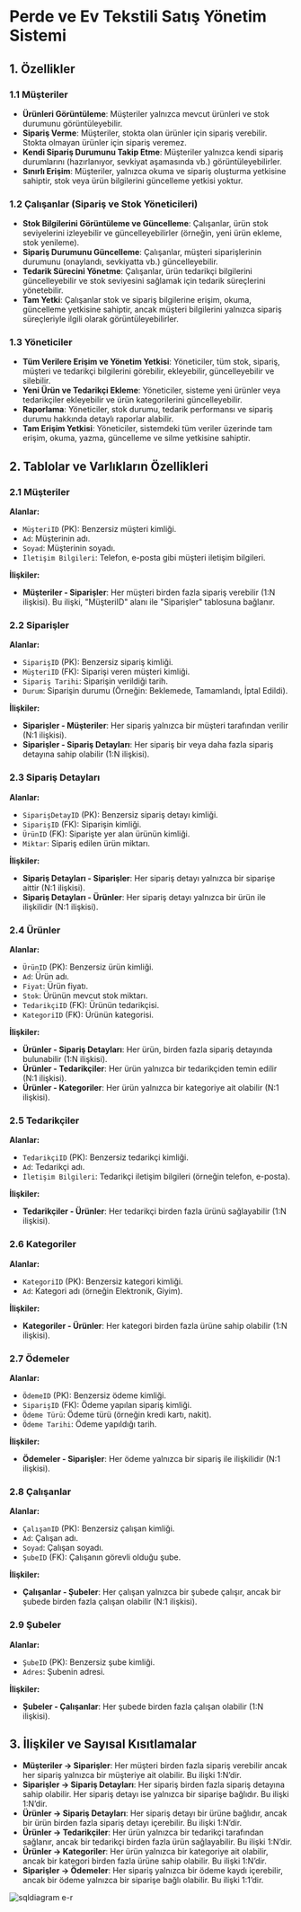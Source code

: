 # Perde ve Ev Tekstili Satış Yönetim Sistemi

## 1. Özellikler

### 1.1 Müşteriler

- **Ürünleri Görüntüleme**: Müşteriler yalnızca mevcut ürünleri ve stok durumunu görüntüleyebilir.
- **Sipariş Verme**: Müşteriler, stokta olan ürünler için sipariş verebilir. Stokta olmayan ürünler için sipariş veremez.
- **Kendi Sipariş Durumunu Takip Etme**: Müşteriler yalnızca kendi sipariş durumlarını (hazırlanıyor, sevkiyat aşamasında vb.) görüntüleyebilirler.
- **Sınırlı Erişim**: Müşteriler, yalnızca okuma ve sipariş oluşturma yetkisine sahiptir, stok veya ürün bilgilerini güncelleme yetkisi yoktur.

### 1.2 Çalışanlar (Sipariş ve Stok Yöneticileri)

- **Stok Bilgilerini Görüntüleme ve Güncelleme**: Çalışanlar, ürün stok seviyelerini izleyebilir ve güncelleyebilirler (örneğin, yeni ürün ekleme, stok yenileme).
- **Sipariş Durumunu Güncelleme**: Çalışanlar, müşteri siparişlerinin durumunu (onaylandı, sevkiyatta vb.) güncelleyebilir.
- **Tedarik Sürecini Yönetme**: Çalışanlar, ürün tedarikçi bilgilerini güncelleyebilir ve stok seviyesini sağlamak için tedarik süreçlerini yönetebilir.
- **Tam Yetki**: Çalışanlar stok ve sipariş bilgilerine erişim, okuma, güncelleme yetkisine sahiptir, ancak müşteri bilgilerini yalnızca sipariş süreçleriyle ilgili olarak görüntüleyebilirler.

### 1.3 Yöneticiler

- **Tüm Verilere Erişim ve Yönetim Yetkisi**: Yöneticiler, tüm stok, sipariş, müşteri ve tedarikçi bilgilerini görebilir, ekleyebilir, güncelleyebilir ve silebilir.
- **Yeni Ürün ve Tedarikçi Ekleme**: Yöneticiler, sisteme yeni ürünler veya tedarikçiler ekleyebilir ve ürün kategorilerini güncelleyebilir.
- **Raporlama**: Yöneticiler, stok durumu, tedarik performansı ve sipariş durumu hakkında detaylı raporlar alabilir.
- **Tam Erişim Yetkisi**: Yöneticiler, sistemdeki tüm veriler üzerinde tam erişim, okuma, yazma, güncelleme ve silme yetkisine sahiptir.

## 2. Tablolar ve Varlıkların Özellikleri

### 2.1 Müşteriler

**Alanlar:**
- `MüşteriID` (PK): Benzersiz müşteri kimliği.
- `Ad`: Müşterinin adı.
- `Soyad`: Müşterinin soyadı.
- `İletişim Bilgileri`: Telefon, e-posta gibi müşteri iletişim bilgileri.

**İlişkiler:**
- **Müşteriler - Siparişler**: Her müşteri birden fazla sipariş verebilir (1:N ilişkisi). Bu ilişki, "MüşteriID" alanı ile "Siparişler" tablosuna bağlanır.

### 2.2 Siparişler

**Alanlar:**
- `SiparişID` (PK): Benzersiz sipariş kimliği.
- `MüşteriID` (FK): Siparişi veren müşteri kimliği.
- `Sipariş Tarihi`: Siparişin verildiği tarih.
- `Durum`: Siparişin durumu (Örneğin: Beklemede, Tamamlandı, İptal Edildi).

**İlişkiler:**
- **Siparişler - Müşteriler**: Her sipariş yalnızca bir müşteri tarafından verilir (N:1 ilişkisi).
- **Siparişler - Sipariş Detayları**: Her sipariş bir veya daha fazla sipariş detayına sahip olabilir (1:N ilişkisi).

### 2.3 Sipariş Detayları

**Alanlar:**
- `SiparişDetayID` (PK): Benzersiz sipariş detayı kimliği.
- `SiparişID` (FK): Siparişin kimliği.
- `ÜrünID` (FK): Siparişte yer alan ürünün kimliği.
- `Miktar`: Sipariş edilen ürün miktarı.

**İlişkiler:**
- **Sipariş Detayları - Siparişler**: Her sipariş detayı yalnızca bir siparişe aittir (N:1 ilişkisi).
- **Sipariş Detayları - Ürünler**: Her sipariş detayı yalnızca bir ürün ile ilişkilidir (N:1 ilişkisi).

### 2.4 Ürünler

**Alanlar:**
- `ÜrünID` (PK): Benzersiz ürün kimliği.
- `Ad`: Ürün adı.
- `Fiyat`: Ürün fiyatı.
- `Stok`: Ürünün mevcut stok miktarı.
- `TedarikçiID` (FK): Ürünün tedarikçisi.
- `KategoriID` (FK): Ürünün kategorisi.

**İlişkiler:**
- **Ürünler - Sipariş Detayları**: Her ürün, birden fazla sipariş detayında bulunabilir (1:N ilişkisi).
- **Ürünler - Tedarikçiler**: Her ürün yalnızca bir tedarikçiden temin edilir (N:1 ilişkisi).
- **Ürünler - Kategoriler**: Her ürün yalnızca bir kategoriye ait olabilir (N:1 ilişkisi).

### 2.5 Tedarikçiler

**Alanlar:**
- `TedarikçiID` (PK): Benzersiz tedarikçi kimliği.
- `Ad`: Tedarikçi adı.
- `İletişim Bilgileri`: Tedarikçi iletişim bilgileri (örneğin telefon, e-posta).

**İlişkiler:**
- **Tedarikçiler - Ürünler**: Her tedarikçi birden fazla ürünü sağlayabilir (1:N ilişkisi).

### 2.6 Kategoriler

**Alanlar:**
- `KategoriID` (PK): Benzersiz kategori kimliği.
- `Ad`: Kategori adı (örneğin Elektronik, Giyim).

**İlişkiler:**
- **Kategoriler - Ürünler**: Her kategori birden fazla ürüne sahip olabilir (1:N ilişkisi).

### 2.7 Ödemeler

**Alanlar:**
- `ÖdemeID` (PK): Benzersiz ödeme kimliği.
- `SiparişID` (FK): Ödeme yapılan sipariş kimliği.
- `Ödeme Türü`: Ödeme türü (örneğin kredi kartı, nakit).
- `Ödeme Tarihi`: Ödeme yapıldığı tarih.

**İlişkiler:**
- **Ödemeler - Siparişler**: Her ödeme yalnızca bir sipariş ile ilişkilidir (N:1 ilişkisi).

### 2.8 Çalışanlar

**Alanlar:**
- `ÇalışanID` (PK): Benzersiz çalışan kimliği.
- `Ad`: Çalışan adı.
- `Soyad`: Çalışan soyadı.
- `ŞubeID` (FK): Çalışanın görevli olduğu şube.

**İlişkiler:**
- **Çalışanlar - Şubeler**: Her çalışan yalnızca bir şubede çalışır, ancak bir şubede birden fazla çalışan olabilir (N:1 ilişkisi).

### 2.9 Şubeler

**Alanlar:**
- `ŞubeID` (PK): Benzersiz şube kimliği.
- `Adres`: Şubenin adresi.

**İlişkiler:**
- **Şubeler - Çalışanlar**: Her şubede birden fazla çalışan olabilir (1:N ilişkisi).

## 3. İlişkiler ve Sayısal Kısıtlamalar

- **Müşteriler → Siparişler**: Her müşteri birden fazla sipariş verebilir ancak her sipariş yalnızca bir müşteriye ait olabilir. Bu ilişki 1:N’dir.
- **Siparişler → Sipariş Detayları**: Her sipariş birden fazla sipariş detayına sahip olabilir. Her sipariş detayı ise yalnızca bir siparişe bağlıdır. Bu ilişki 1:N’dir.
- **Ürünler → Sipariş Detayları**: Her sipariş detayı bir ürüne bağlıdır, ancak bir ürün birden fazla sipariş detayı içerebilir. Bu ilişki 1:N’dir.
- **Ürünler → Tedarikçiler**: Her ürün yalnızca bir tedarikçi tarafından sağlanır, ancak bir tedarikçi birden fazla ürün sağlayabilir. Bu ilişki 1:N’dir.
- **Ürünler → Kategoriler**: Her ürün yalnızca bir kategoriye ait olabilir, ancak bir kategori birden fazla ürüne sahip olabilir. Bu ilişki 1:N’dir.
- **Siparişler → Ödemeler**: Her sipariş yalnızca bir ödeme kaydı içerebilir, ancak bir ödeme yalnızca bir siparişe bağlı olabilir. Bu ilişki 1:1’dir.

![sqldiagram e-r](https://github.com/user-attachments/assets/98f7bf2f-6769-4fdc-9b7c-348142a9a9e8)
